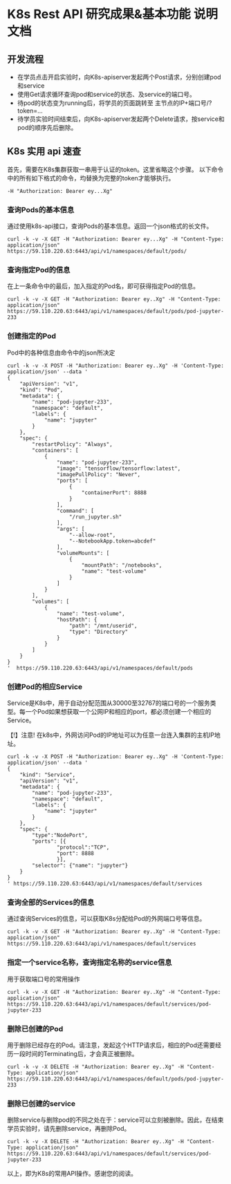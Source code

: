 # K8s Rest API 研究成果&基本功能 说明文档

## 开发流程
* 在学员点击开启实验时，向K8s-apiserver发起两个Post请求，分别创建pod和service
* 使用Get请求循环查询pod和service的状态、及service的端口号。
* 待pod的状态变为running后，将学员的页面跳转至 主节点的IP+端口号/?token=...
*  待学员实验时间结束后，向K8s-apiserver发起两个Delete请求，按service和pod的顺序先后删除。

## K8s 实用 api 速查

首先，需要在K8s集群获取一串用于认证的token。这里省略这个步骤。
以下命令中的所有如下格式的命令，均替换为完整的token才能够执行。

	-H "Authorization: Bearer ey...Xg" 


### 查询Pods的基本信息
通过使用k8s-api接口，查询Pods的基本信息。返回一个json格式的长文件。

	curl -k -v -X GET -H "Authorization: Bearer ey...Xg" -H "Content-Type: application/json" https://59.110.220.63:6443/api/v1/namespaces/default/pods/

### 查询指定Pod的信息
在上一条命令中的最后，加入指定的Pod名，即可获得指定Pod的信息。

	curl -k -v -X GET -H "Authorization: Bearer ey..Xg" -H "Content-Type: application/json" https://59.110.220.63:6443/api/v1/namespaces/default/pods/pod-jupyter-233

### 创建指定的Pod
Pod中的各种信息由命令中的json所决定

	curl -k -v -X POST -H "Authorization: Bearer ey..Xg" -H 'Content-Type: application/json' --data '
	{
		"apiVersion": "v1",
		"kind": "Pod",
		"metadata": {
			"name": "pod-jupyter-233",
			"namespace": "default",
			"labels": {
				"name": "jupyter"
			}
		},
		"spec": {
			"restartPolicy": "Always",
			"containers": [
				{
					"name": "pod-jupyter-233",
					"image": "tensorflow/tensorflow:latest",
					"imagePullPolicy": "Never",
					"ports": [
						{
							"containerPort": 8888
						}
					],
					"command": [
						"/run_jupyter.sh"
					],
					"args": [
						"--allow-root",
						"--NotebookApp.token=abcdef"
					],
					"volumeMounts": [
						{
							"mountPath": "/notebooks",
							"name": "test-volume"
						}
					]
				}
			],
			"volumes": [
				{
					"name": "test-volume",
					"hostPath": {
						"path": "/mnt/userid",
						"type": "Directory"
					}
				}
			]
		}
	}
	'  https://59.110.220.63:6443/api/v1/namespaces/default/pods

### 创建Pod的相应Service
Service是K8s中，用于自动分配范围从30000至32767的端口号的一个服务类型。每一个Pod如果想获取一个公网IP和相应的port，都必须创建一个相应的Service。

【!】注意! 在k8s中，外网访问Pod的IP地址可以为任意一台连入集群的主机IP地址。


	curl -k -v -X POST -H "Authorization: Bearer ey..Xg" -H 'Content-Type: application/json' --data '
	{
		"kind": "Service",
		"apiVersion": "v1",
		"metadata": {
			"name": "pod-jupyter-233",
			"namespace": "default",
			"labels": {
				"name": "jupyter"
			}
		},
		"spec": {
			"type":"NodePort",
			"ports": [{
					"protocol":"TCP",
					"port": 8888
					}],
			"selector": {"name": "jupyter"}
		}
	}
	' https://59.110.220.63:6443/api/v1/namespaces/default/services

### 查询全部的Services的信息
通过查询Services的信息，可以获取K8s分配给Pod的外网端口号等信息。

	curl -k -v -X GET -H "Authorization: Bearer ey..Xg" -H "Content-Type: application/json" https://59.110.220.63:6443/api/v1/namespaces/default/services

### 指定一个service名称，查询指定名称的service信息
用于获取端口号的常用操作

	curl -k -v -X GET -H "Authorization: Bearer ey..Xg" -H "Content-Type: application/json" https://59.110.220.63:6443/api/v1/namespaces/default/services/pod-jupyter-233

### 删除已创建的Pod
用于删除已经存在的Pod。请注意，发起这个HTTP请求后，相应的Pod还需要经历一段时间的Terminating后，才会真正被删除。

	curl -k -v -X DELETE -H "Authorization: Bearer ey..Xg" -H "Content-Type: application/json" https://59.110.220.63:6443/api/v1/namespaces/default/pods/pod-jupyter-233

### 删除已创建的service
删除service与删除pod的不同之处在于：service可以立刻被删除。因此，在结束学员实验时，请先删除service，再删除Pod。

	curl -k -v -X DELETE -H "Authorization: Bearer ey..Xg" -H "Content-Type: application/json" https://59.110.220.63:6443/api/v1/namespaces/default/services/pod-jupyter-233

以上，即为K8s的常用API操作。感谢您的阅读。








